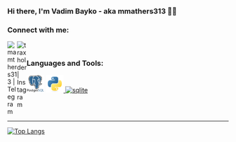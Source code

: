 ### Hi there, I'm Vadim Bayko - aka mmathers313 👋🏾

### Connect with me:
[<img align="left" alt="mamthers313 | Telegram" width="22px" src="https://cdn.jsdelivr.net/npm/simple-icons@v3/icons/telegram.svg" />][telegram]
[<img align="left" alt="traxholder | Instagram" width="22px" src="https://cdn.jsdelivr.net/npm/simple-icons@v3/icons/instagram.svg" />][instagram]

<br />

### Languages and Tools:
<img src="https://raw.githubusercontent.com/devicons/devicon/master/icons/postgresql/postgresql-original-wordmark.svg" alt="postgresql" width="40" height="40"/> </a> <a href="https://www.python.org" target="_blank"> <img src="https://raw.githubusercontent.com/devicons/devicon/master/icons/python/python-original.svg" alt="python" width="40" height="40"/> </a> <a href="https://www.sqlite.org/" target="_blank"> <img src="https://www.vectorlogo.zone/logos/sqlite/sqlite-icon.svg" alt="sqlite" width="40" height="40"/> </a> </p>


<br />
<br />

---

[![Top Langs](https://github-readme-stats.vercel.app/api/top-langs/?username=mmathers313&hide=jupyter,css,scss,html,c,makefile,dockerfile,shell,cmake)](https://github.com/anuraghazra/github-readme-stats)


[instagram]: https://www.instagram.com/traxholder/
[telegram]: https://t.me/mmathers313/
